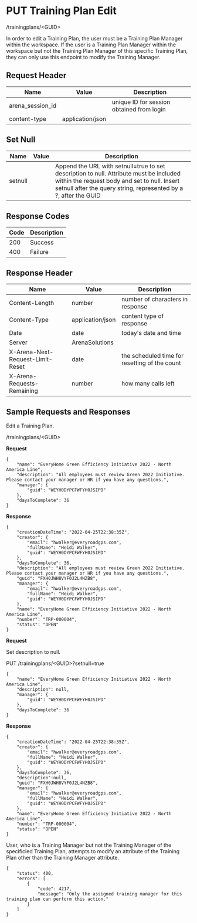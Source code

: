 # PUT Training Plan Edit
/trainingplans/&lt;GUID&gt;

In order to edit a Training Plan, the user must be a Training Plan Manager within the workspace. If the user is a Training Plan Manager within the workspace but not the Training Plan Manager of this specific Training Plan, they can only use this endpoint to modify the Training Manager.

## Request Header

| Name  | Value  | Description  |
|  --- |  --- |  --- | 
| arena_session_id  |   | unique ID for session obtained from login  |
| content-type  | application/json  |   |

## Set Null

| Name  | Value  | Description  |
|  --- |  --- |  --- | 
| setnull  |   | Append the URL with setnull=true to set description to null. Attribute must be included within the request body and set to null. Insert setnull after the query string, represented by a ?, after the GUID  |

## Response Codes

| Code  | Description  |
|  --- |  --- | 
| 200  | Success  |
| 400  | Failure  |

## Response Header

| Name  | Value  | Description  |
|  --- |  --- |  --- | 
| Content-Length  | number  | number of characters in response  |
| Content-Type  | application/json  | content type of response  |
| Date  | date  | today's date and time  |
| Server  | ArenaSolutions  |   |
| X-Arena-Next-Request-Limit-Reset   | date  | the scheduled time for resetting of the count  |
| X-Arena-Requests-Remaining   | number  | how many calls left  |

## Sample Requests and Responses
Edit a Training Plan.

/trainingplans/&lt;GUID&gt;

**Request** 

```
{
    "name": "EveryHome Green Efficiency Initiative 2022 - North America Line",
    "description": "All employees must review Green 2022 Initiative. Please contact your manager or HR if you have any questions.",
    "manager": {
        "guid": "WEYH0DYPCFWFYH0JSIPD"
    },
    "daysToComplete": 36 
}
```
**Response** 

```
{
    "creationDateTime": "2022-04-25T22:38:35Z",
    "creator": {
        "email": "hwalker@everyroadgps.com",
        "fullName": "Heidi Walker",
        "guid": "WEYH0DYPCFWFYH0JSIPD"
    },
    "daysToComplete": 36,
    "description": "All employees must review Green 2022 Initiative. Please contact your manager or HR if you have any questions.",
    "guid": "FXH0JWH8VYF0J2L4NZB8",
    "manager": {
        "email": "hwalker@everyroadgps.com",
        "fullName": "Heidi Walker",
        "guid": "WEYH0DYPCFWFYH0JSIPD"
    },
    "name": "EveryHome Green Efficiency Initiative 2022 - North America Line",
    "number": "TRP-000004",
    "status": "OPEN"
}
```
**Request** 

Set description to null.

PUT /trainingplans/&lt;GUID&gt;?setnull=true

```
{
    "name": "EveryHome Green Efficiency Initiative 2022 - North America Line",
    "description": null,
    "manager": {
        "guid": "WEYH0DYPCFWFYH0JSIPD"
    },
    "daysToComplete": 36 
}
```
**Response** 

```
{
    "creationDateTime": "2022-04-25T22:38:35Z",
    "creator": {
        "email": "hwalker@everyroadgps.com",
        "fullName": "Heidi Walker",
        "guid": "WEYH0DYPCFWFYH0JSIPD"
    },
    "daysToComplete": 36,
    "description":null,
    "guid": "FXH0JWH8VYF0J2L4NZB8",
    "manager": {
        "email": "hwalker@everyroadgps.com",
        "fullName": "Heidi Walker",
        "guid": "WEYH0DYPCFWFYH0JSIPD"
    },
    "name": "EveryHome Green Efficiency Initiative 2022 - North America Line",
    "number": "TRP-000004",
    "status": "OPEN"
}
```
User, who is a Training Manager but not the Training Manager of the specificied Training Plan, attempts to modify an attribute of the Training Plan other than the Training Manager attribute.

```
{
    "status": 400,
    "errors": [
        {
            "code": 4217,
            "message": "Only the assigned training manager for this training plan can perform this action."
        }
    ]
}
```
